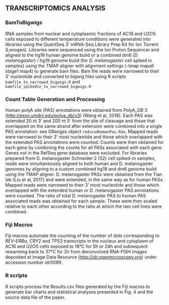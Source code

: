 ## TRANSCRIPTOMICS ANALYSIS
### BamToBigwigs
RNA samples from nuclear and cytoplasmic fractions of AC16 and U2OS cells exposed to different temperature conditions were generated into libraries using the QuantSeq 3’ mRNA-Seq Library Prep Kit for Ion Torrent (Lexogen). Libraries were sequenced using the Ion Proton Sequencer and aligned to the hg19 human genome build or a combined dm6 (*D. melanogaster*) / hg19 genome build (for *D. melanogaster* cell spiked in samples) using the TMAP aligner with alignment settings (-tmap mapall stage1 map4) to generate bam files. Bam file reads were narrowed to their 3' nucleotide and converted to bigwig files using R scripts `bamfile_to_narrowed_bigwigs.R` and `bamfile_spikedin_to_narrowed_bigwigs.R`

### Count Table Generation and Processing
Human polyA site (PAS) annotations were obtained from PolyA_DB 3 (http://exon.umdnj.edu/polya_db/v3) (Wang et al, 2018). Each PAS was extended 20 nt 3’ and 200 nt 5’ from the site of cleavage and those that overlapped on the same strand after extension were combined into a single PAS annotation: see GRanges object `reducedHumanPas.Rda`. Mapped reads were narrowed to their 3’ most nucleotide and those which overlapped with the extended PAS annotations were counted. Counts were then obtained for each gene by combining the counts for all PASs associated with each gene. Genes not in the RefSeq gene database were excluded.
For libraries prepared from D. melanogaster Schneider 2 (S2) cell spiked-in samples, reads were simultaneously aligned to both human and D. melanogaster genomes by aligning to a custom combined hg19 and dm6 genome build using the TMAP aligner. D. melanogaster PASs were obtained from the Tian lab (Liu et al, 2017) and were extended, in the same way as for human PASs. Mapped reads were narrowed to their 3’ most nucleotide and those which overlapped with the extended human or D. melanogaster PAS annotations were counted. The ratio of total D. melanogaster PAS to human PAS associated reads was obtained for each sample. These were then scaled relative to each other according to the ratio at which the two cell lines were combined.


### Fiji Macros

Fiji macros automate the counting of the number of dots corresponding to *REV-ERBα*, *CRY2* and *TP53* transcripts in the nucleus and cytoplasm of AC16 and U2OS cells exposed to 18°C for 5h or 24h and subsequent rewarming back to 37°C for 2h from deconvolved RNA-FISH images deposited at Image Data Resource (http://idr.openmicroscopy.org) under accession number idr0089.

### R scripts

R scripts process the Results.csv files generated by the Fiji macros to generate bar charts and statistical analyses presented in Fig. 4 and the source data file of the paper.

